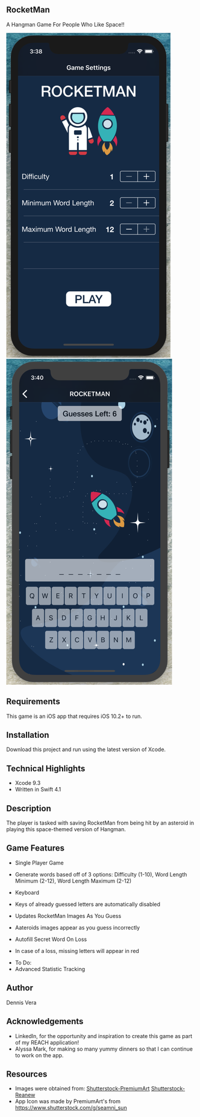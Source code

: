 ## RocketMan
A Hangman Game For People Who Like Space!!

![Welcome Screen](https://github.com/dennisvera/RocketMan/blob/master/Images/RocketMan1.png)   ![Gameplay](https://github.com/dennisvera/RocketMan/blob/master/Images/RocketMan2.png)

## Requirements
This game is an iOS app that requires iOS 10.2+ to run. 

## Installation
Download this project and run using the latest version of Xcode.

## Technical Highlights
* Xcode 9.3 
* Written in Swift 4.1

## Description
The player is tasked with saving RocketMan from being hit by an asteroid in playing this space-themed version of Hangman. 

## Game Features
* Single Player Game
- Generate words based off of 3 options: Difficulty (1-10), Word Length Minimum (2-12), Word Length Maximum (2-12)
* Keyboard
- Keys of already guessed letters are automatically disabled
* Updates RocketMan Images As You Guess
- Aateroids images appear as you guess incorrectly
* Autofill Secret Word On Loss
- In case of a loss, missing letters will appear in red

* To Do:
* Advanced Statistic Tracking

## Author
Dennis Vera

## Acknowledgements
* LinkedIn, for the opportunity and inspiration to create this game as part of my REACH application! 
* Alyssa Mark, for making so many yummy dinners so that I can continue to work on the app. 

## Resources
* Images were obtained from: [Shutterstock-PremiumArt](https://www.shutterstock.com/image-vector/vector-flat-cosmos-design-background-cute-579763333) [Shutterstock-Reanew](https://www.shutterstock.com/image-vector/vector-flat-asteroids-planet-earth-space-712978225)
* App Icon was made by PremiumArt's from https://www.shutterstock.com/g/seamni_sun
